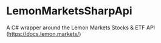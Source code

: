 # LemonMarketsSharpApi
A C# wrapper around the Lemon Markets Stocks &amp; ETF API (https://docs.lemon.markets/)
